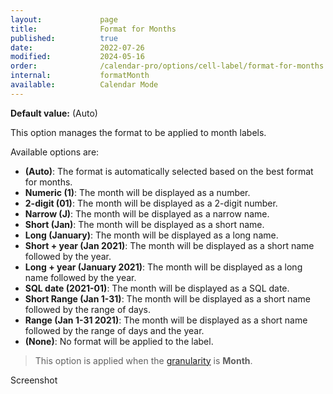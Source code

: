 ```yaml
---
layout:             page
title:              Format for Months
published:          true
date:               2022-07-26
modified:           2024-05-16
order:              /calendar-pro/options/cell-label/format-for-months
internal:           formatMonth
available:          Calendar Mode
---
```

**Default value:** (Auto)

This option manages the format to be applied to month labels.

Available options are:

- **(Auto)**: The format is automatically selected based on the best format for months.
- **Numeric (1)**: The month will be displayed as a number.
- **2-digit (01)**: The month will be displayed as a 2-digit number.
- **Narrow (J)**: The month will be displayed as a narrow name.
- **Short (Jan)**: The month will be displayed as a short name.
- **Long (January)**: The month will be displayed as a long name.
- **Short + year (Jan 2021)**: The month will be displayed as a short name followed by the year.
- **Long + year (January 2021)**: The month will be displayed as a long name followed by the year.
- **SQL date (2021-01)**: The month will be displayed as a SQL date.
- **Short Range (Jan 1-31)**: The month will be displayed as a short name followed by the range of days.
- **Range (Jan 1-31 2021)**: The month will be displayed as a short name followed by the range of days and the year.
- **(None)**: No format will be applied to the label. 

> This option is applied when the [granularity](../../features/granularities.md) is **Month**.

<todo>Screenshot</todo>